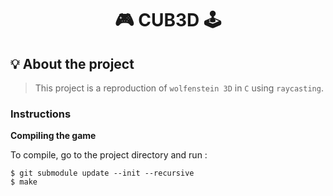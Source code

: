 <h1 align="center">
	🎮  CUB3D 🕹️
</h1>

## 💡 About the project

> This project is a reproduction of ``wolfenstein 3D`` in ``C`` using ``raycasting``.

### Instructions

**Compiling the game**

To compile, go to the project directory and run :

```shell
$ git submodule update --init --recursive
$ make
```
